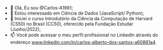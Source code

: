 - 👋 Olá, Eu sou @Carlos-A1981;
- 👀 Estou interessado em Ciência de Dados (JavaScript/ Python);
- 🌱 Iniciei o curso Introdutório da Ciência da Computação de Harvard (CS50) no Brasil (CC50), oferecido pela Fundação Estudar (Junho/2022);
- 📫 Você pode acessar o meu perfil profissional no LinkedIn através do endereço www.linkedin.com/in/carlos-alberto-dos-santos-a60881a4.

  


<!---
Carlos-A1981/Carlos-A1981 is a ✨ special ✨ repository because its `README.md` (this file) appears on your GitHub profile.
You can click the Preview link to take a look at your changes.
--->
